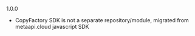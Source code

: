 1.0.0
  - CopyFactory SDK is not a separate repository/module, migrated from metaapi.cloud javascript SDK